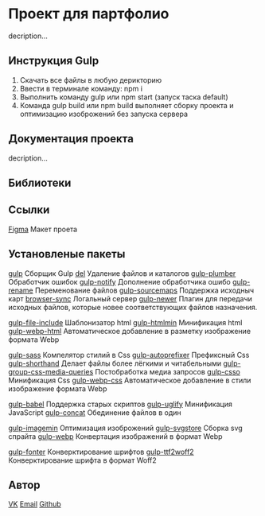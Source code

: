 # Проект для партфолио
decription...

## Инструкция Gulp
1. Скачать все файлы в любую дерикторию
2. Ввести в терминале команду: npm i
3. Выполнить команду gulp или npm start (запуск таска default)
4. Команда gulp build или npm build выполняет сборку проекта и оптимизацию изоброжений без запуска сервера

## Документация проекта
decription...

## Библиотеки

## Ссылки
[Figma](https://www.figma.com/file/5dqqeAfqZalSNc0mVilTKq/INF.AVTO?node-id=0%3A1&t=kG0Fe1MSVmEnOLGk-1) Макет проета

## Установленые пакеты
[gulp](https://www.npmjs.com/package/gulp) Сборщик Gulp
[del](https://www.npmjs.com/package/del) Удаление файлов и каталогов
[gulp-plumber](https://www.npmjs.com/package/gulp-plumber) Обработчик ошибок
[gulp-notify](https://www.npmjs.com/package/gulp-notify) Дополнение обработчика ошибо
[gulp-rename](https://www.npmjs.com/package/gulp-rename) Переменование файлов
[gulp-sourcemaps](https://www.npmjs.com/package/gulp-sourcemaps) Поддержка исходныч карт
[browser-sync](https://www.npmjs.com/package/browser-sync) Логальный сервер
[gulp-newer](https://www.npmjs.com/package/gulp-newer) Плагин для передачи исходных файлов, которые новее соответствующих файлов назначения.

[gulp-file-include](https://www.npmjs.com/package/gulp-file-include) Шаблонизатор html
[gulp-htmlmin](https://www.npmjs.com/package/gulp-htmlmin) Минификация html
[gulp-webp-html](https://www.npmjs.com/package/gulp-webp-html) Автоматическое добавление в разметку изображение формата Webp

[gulp-sass](https://www.npmjs.com/package/gulp-sass) Компелятор стилий в Css
[gulp-autoprefixer](https://www.npmjs.com/package/gulp-autoprefixer) Префиксный Css
[gulp-shorthand](https://www.npmjs.com/package/gulp-shorthand) Делает файлы более лёгкими и читабельными
[gulp-group-css-media-queries](https://www.npmjs.com/package/gulp-group-css-media-queries) Постобработка медиа запросов
[gulp-csso](https://www.npmjs.com/package/gulp-csso) Минификация Css
[gulp-webp-css](https://www.npmjs.com/package/gulp-webp-css) Автоматическое добавление в стили изображение формата Webp

[gulp-babel](https://www.npmjs.com/package/gulp-babel) Поддержка старых скриптов
[gulp-uglify](https://www.npmjs.com/package/gulp-uglify) Минификация JavaScript
[gulp-concat](https://www.npmjs.com/package/gulp-concat) Обединение файлов в один

[gulp-imagemin](https://www.npmjs.com/package/gulp-imagemin) Оптимизация изоброжений
[gulp-svgstore](https://www.npmjs.com/package/gulp-svgstore) Сборка svg спрайта
[gulp-webp](https://www.npmjs.com/package/gulp-webp) Конвертация изображений в формат Webp

[gulp-fonter](https://www.npmjs.com/package/gulp-fonter) Конверктирование шрифтов
[gulp-ttf2woff2](https://www.npmjs.com/package/gulp-ttf2woff2) Конверктирование шрифта в формат Woff2

## Автор
[VK](https://vk.com/kvitelev)
[Email](kvitelevv@gmail.com)
[Github](https://github.com/Kvitelev)

